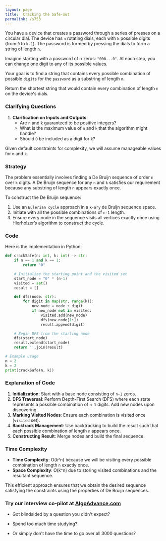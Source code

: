 ```yaml
---
layout: page
title:  Cracking the Safe-out
permalink: /s753
---
```


You have a device that creates a password through a series of presses on a circular dial. The device has `n` rotating dials, each with `k` possible digits (from `0` to `k-1`). The password is formed by pressing the dials to form a string of length `n`.

Imagine starting with a password of n zeros: `"000...0"`. At each step, you can change one digit to any of its possible values. 

Your goal is to find a string that contains every possible combination of possible `digits` for the `password` as a substring of length `n`.

Return the shortest string that would contain every combination of length `n` on the device's dials.

### Clarifying Questions

1. **Clarification on Inputs and Outputs**:
    - Are `n` and `k` guaranteed to be positive integers?
    - What is the maximum value of `n` and `k` that the algorithm might handle?
    - Should `0` be included as a digit for `k`?

Given default constraints for complexity, we will assume manageable values for `n` and `k`.

### Strategy

The problem essentially involves finding a De Bruijn sequence of order `n` over `k` digits. A De Bruijn sequence for any `n` and `k` satisfies our requirement because any substring of length `n` appears exactly once.

To construct the De Bruijn sequence:

1. Use an `Eulerian cycle` approach in a `k-ary` de Bruijn sequence space.
2. Initiate with all the possible combinations of `n-1` length.
3. Ensure every node in the sequence visits all vertices exactly once using Hierholzer’s algorithm to construct the cycle.

### Code

Here is the implementation in Python:

```python
def crackSafe(n: int, k: int) -> str:
    if n == 1 and k == 1:
        return "0"

    # Initialize the starting point and the visited set
    start_node = "0" * (n-1)
    visited = set()
    result = []

    def dfs(node: str):
        for digit in map(str, range(k)):
            new_node = node + digit
            if new_node not in visited:
                visited.add(new_node)
                dfs(new_node[1:])
                result.append(digit)

    # Begin DFS from the starting node
    dfs(start_node)
    result.extend(start_node)
    return ''.join(result)

# Example usage
n = 2
k = 2
print(crackSafe(n, k))
```

### Explanation of Code

1. **Initialization**: Start with a base node consisting of `n-1` zeros.
2. **DFS Traversal**: Perform Depth-First Search (DFS) where each state represents a possible combination of `n-1` digits. Add new nodes upon discovering.
3. **Marking Visited Nodes**: Ensure each combination is visited once (`visited` set).
4. **Backtrack Management**: Use backtracking to build the result such that each possible combination of length `n` appears once.
5. **Constructing Result**: Merge nodes and build the final sequence.

### Time Complexity

- **Time Complexity**: O(k^n) because we will be visiting every possible combination of length `n` exactly once.
- **Space Complexity**: O(k^n) due to storing visited combinations and the resultant sequence.

This efficient approach ensures that we obtain the desired sequence satisfying the constraints using the properties of De Bruijn sequences.


### Try our interview co-pilot at [AlgoAdvance.com](https://algoAdvance.com)

- Got blindsided by a question you didn't expect?

- Spend too much time studying?

- Or simply don't have the time to go over all 3000 questions?

